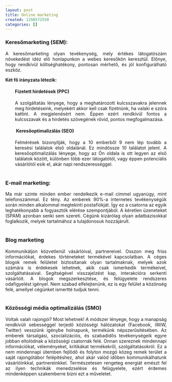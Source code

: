 ```yaml
---
layout: post
title: Online marketing
created: 1298572550
categories: []
---
```

<h3 class="ListaszerbekezdsCxSpFirst" style="text-align: justify;">Keresőmarketing (SEM):</h3> <p style="text-align: justify;">A keresőmarketing olyan tevékenység, mely értékes látogatószám növekedést idéz elő honlapunkon a webes keresőkön keresztül. Előnye, hogy rendkívül költséghatékony, pontosan mérhető, és jól konfigurálható eszköz.<br><strong></strong></p><p class="ListaszerbekezdsCxSpMiddle" style="text-align: justify;"><strong>Két fő irányzata létezik:</strong></p><h4 class="ListaszerbekezdsCxSpMiddle" style="text-align: justify; padding-left: 30px;">Fizetett hirdetések (PPC)</h4> <p class="ListaszerbekezdsCxSpMiddle" style="text-align: justify; padding-left: 30px;">A szolgáltatás lényege, hogy a meghatározott kulcsszavakra jelennek meg hirdetéseink, melyekért akkor kell csak fizetnünk, ha valaki e szóra kattint. A megjelenésért nem. Éppen ezért rendkívül fontos a kulcsszavak és a hirdetés szövegének rövid,  pontos megfogalmazása.</p> <h4 class="ListaszerbekezdsCxSpMiddle" style="text-align: justify; padding-left: 30px;">&nbsp;Keresőoptimalizálás (SEO)</h4> <p class="ListaszerbekezdsCxSpMiddle" style="text-align: justify; padding-left: 30px;">Felmérések bizonyítják, hogy a 10 emberből 9 nem lép tovább a keresési találatok első oldalánál. Ez mindössze 10 találatot jelent. A keresőoptimalizálás lényege, hogy az Ön oldala is ott legyen az első találatok között, különben több ezer látogatótól, vagy éppen potenciális vásárlótól esik el, akár napi rendszerességgel.<br><br></p><h3 class="ListaszerbekezdsCxSpMiddle" style="text-align: justify;">E-mail marketing:</h3> <p class="ListaszerbekezdsCxSpMiddle" style="text-align: justify;">Ma már szinte minden ember rendelkezik e-mail címmel ugyanúgy, mint telefonszámmal. Ez tény. Az emberek 90%-a internetes tevékenységük során minden alkalommal megtekinti postafiókját. Így ez a csatorna az egyik leghatékonyabb a fogyasztók elérése szempontjából. A kéretlen üzeneteket (SPAM) azonban senki sem szereti. Cégünk kizárólag olyan adatbázisokkal foglalkozik, melyek tartalmához a tulajdonosuk hozzájárult.<br><br></p> <h3 class="ListaszerbekezdsCxSpMiddle" style="text-align: justify;">Blog marketing</h3> <p class="ListaszerbekezdsCxSpMiddle" style="text-align: justify;">Kommunikáljon közvetlenül vásárlóival, partnereivel. Osszon meg friss információkat, érdekes történeteket termékével kapcsolatban. A céges blogok remek felületet biztosítanak olyan tartalmaknak, melyek azok számára is érdekesek lehetnek, akik csak ismerkedik termékeivel, szolgáltatásaival. Segítségével visszajelzést kap, interakcióra serkenti vásárlóit. A blogok  megszerkesztése, és felügyelete rendszeres odafigyelést igényel. Nem szabad elfelejtenünk, ez is egy felület a közönség felé, amellyel cégünket ismertté tudjuk tenni.<br><br></p> <h3 class="ListaszerbekezdsCxSpMiddle" style="text-align: justify;">Közösségi média optimalizálás (SMO)</h3> <p class="ListaszerbekezdsCxSpLast" style="text-align: justify;">Voltak valah rajongói? Most lehetnek! A módszer lényege, hogy a manapság rendkívüli sebességgel terjedő közösségi hálózatokat (Facebook, iWiW, Twitter) vesszünk igénybe holnapunk, termékünk népszerűsítésében. Az emberek társalgási, szocializációs, és szabadidős tevékenységeik egyre jobban eltolódnak a közösségi csatornák felé. Onnan szereznek mindennapi információkat, véleményeket, kritikákat termékekről, szolgáltatásokról. Ez a nem mindennapi ütemben fejlődő és folyton mozgó közeg remek terület a saját rajongótábor felépítéshez, ahol akár valód időben kommunikálhatunk vásárlóinkkal, partnereinkkel. Természetesen rengeteg energiát emészt fel az ilyen technikák menedzselése és felügyelete, ezért érdemes mindenképpen szakemberre bízni ezt a műveletet.</p>
